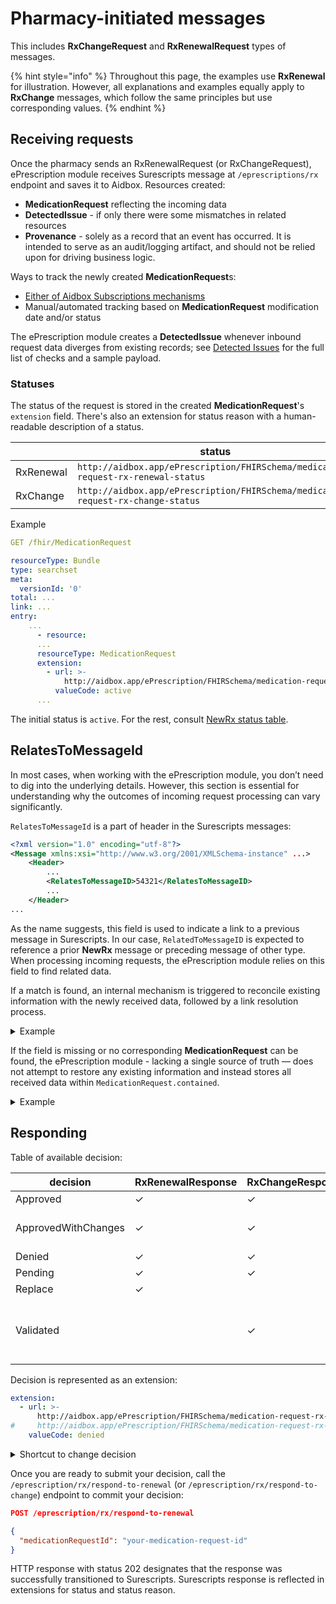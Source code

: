 # Pharmacy-initiated messages

This includes **RxChangeRequest** and **RxRenewalRequest** types of messages.

{% hint style="info" %}
Throughout this page, the examples use **RxRenewal** for illustration. However, all explanations and examples equally
apply to **RxChange** messages, which follow the same principles but use corresponding values.
{% endhint %}

## Receiving requests

Once the pharmacy sends an RxRenewalRequest (or RxChangeRequest), ePrescription module receives Surescripts message at
`/eprescriptions/rx`
endpoint and saves it to Aidbox.
Resources created:

- **MedicationRequest** reflecting the incoming data
- **DetectedIssue** - if only there were some mismatches in related resources
- **Provenance** - solely as a record that an event has occurred.
  It is intended to serve as an audit/logging artifact, and should not be relied upon for driving business logic.

Ways to track the newly created **MedicationRequest**s:

- [Either of Aidbox Subscriptions mechanisms](../../../../modules/topic-based-subscriptions/README.md)
- Manual/automated tracking based on **MedicationRequest** modification date and/or status

The ePrescription module creates a **DetectedIssue** whenever inbound request data diverges from existing records;
see [Detected Issues](../detected-issue.md) for the full list of checks and a sample payload.

### Statuses

The status of the request is stored in the created **MedicationRequest**'s `extension` field.
There's also an extension for status reason with a human-readable description of a status.

|           | status                                                                            | status reason                                                                            |
|-----------|-----------------------------------------------------------------------------------|------------------------------------------------------------------------------------------|
| RxRenewal | `http://aidbox.app/ePrescription/FHIRSchema/medication-request-rx-renewal-status` | `http://aidbox.app/ePrescription/FHIRSchema/medication-request-rx-renewal-status-reason` |
| RxChange  | `http://aidbox.app/ePrescription/FHIRSchema/medication-request-rx-change-status`  | `http://aidbox.app/ePrescription/FHIRSchema/medication-request-rx-change-status-reason`  |

Example

```yaml
GET /fhir/MedicationRequest

resourceType: Bundle
type: searchset
meta:
  versionId: '0'
total: ...
link: ...
entry:
    ...
      - resource:
      ...
      resourceType: MedicationRequest
      extension:
        - url: >-
            http://aidbox.app/ePrescription/FHIRSchema/medication-request-rx-renewal-status
          valueCode: active
      ...
```

The initial status is `active`. For the rest, consult [NewRx status table](../newrx-message.md).

## RelatesToMessageId

In most cases, when working with the ePrescription module, you don’t need to dig into the underlying details.
However, this section is essential for understanding why the outcomes of incoming request processing can vary significantly.

`RelatesToMessageId` is a part of header in the Surescripts messages:

```xml
<?xml version="1.0" encoding="utf-8"?>
<Message xmlns:xsi="http://www.w3.org/2001/XMLSchema-instance" ...>
    <Header>
        ...
        <RelatesToMessageID>54321</RelatesToMessageID>
        ...
    </Header>
...
```

As the name suggests, this field is used to indicate a link to a previous message in Surescripts.
In our case, `RelatedToMessageID` is expected to reference a prior **NewRx** message or preceding message of other type.
When processing incoming requests, the ePrescription module relies on this field to find related data.

If a match is found, an internal mechanism is triggered to reconcile existing information with the newly received data, followed by a link resolution process.

<details>
<summary>Example</summary>

```yaml
...
resourceType: MedicationRequest
id: 517780a0-af8d-41e4-b609-32ae4ac639f2
status: draft
requester:
  reference: Organization/example-pharmacy
identifier:
  - type:
      coding:
        - code: Renewal
          system: urn:app:aidbox:e-prescriptions:surescripts:serviceLevel
    value: 80ac0515b77a4871a89f947f0eded47588d
    system: urn:app:aidbox:e-prescriptions:surescripts:message-id
intent: proposal
priorPrescription:
  identifier:
    value: '54321'
    system: urn:app:aidbox:e-prescriptions:surescripts:message-id
medicationReference:
  reference: Medication/medication-1
subject:
  reference: Patient/example-patient
performer:
  reference: PractitionerRole/example-practitioner-role
extension:
  - url: http://aidbox.app/ePrescription/FHIRSchema/medication-request-rx-renewal-decision
    valueCode: approved-with-changes
  - url: http://aidbox.app/ePrescription/FHIRSchema/medication-request-rx-raw-request
    valueReference:
      reference: Binary/c23a9ae3-df1a-47b6-812b-1809807eb835
  - url: http://aidbox.app/ePrescription/FHIRSchema/medication-request-rx-renewal-status
    valueCode: active
  - url: http://aidbox.app/ePrescription/FHIRSchema/medication-request-pharmacy-request-refills
    valueInteger: 1

...
```

In this best case scenario all possible references were resolved.
`Medication.contained` and `MedicationRequest.detectedIssue` are absent.
Existing **Organization** (pharmacy), **Patient**, **PractitionerRole** (with underlying **Practitioner** and **Location**) and **Medication** are used as links for `subject`, `requester` etc.
Search by identifier from `MedicationRequest.priorPrescription` will end in success.

</details>

If the field is missing or no corresponding **MedicationRequest** can be found, the ePrescription module - lacking a single source of truth — does not attempt to restore any existing information and instead stores all received data within `MedicationRequest.contained`.

<details>
<summary>Example</summary>

```yaml
...
resourceType: MedicationRequest
id: b9f838bf-8cff-4817-992b-9cdc67c91ee5
status: draft
intent: proposal
identifier:
  - type:
      coding:
        - code: Renewal
          system: urn:app:aidbox:e-prescriptions:surescripts:serviceLevel
    value: 80ac0515b77a4871a89f947f0eded47588d
    system: urn:app:aidbox:e-prescriptions:surescripts:message-id
priorPrescription:
  identifier:
    value: '12345'
    system: urn:app:aidbox:e-prescriptions:surescripts:message-id
requester:
  reference: '#019a113d-f142-73c8-8051-ffa0f82beb35'
medicationReference:
  reference: '#019a113d-f142-7289-97b7-691034516f87'
subject:
  reference: '#019a113d-f142-7d2a-bec6-72f7971751a0'
performer:
  reference: '#019a113d-f142-7b2e-9936-a2248e5ef27d'
detectedIssue:
  - reference: DetectedIssue/019a113d-f17c-702a-a80b-12415cbf8970
extension:
  - url: http://aidbox.app/ePrescription/FHIRSchema/medication-request-rx-raw-request
    valueReference:
      reference: Binary/0974e6d8-f721-4480-9939-16e675f5510b
  - url: http://aidbox.app/ePrescription/FHIRSchema/medication-request-rx-renewal-status
    valueCode: active
  - url: http://aidbox.app/ePrescription/FHIRSchema/medication-request-pharmacy-request-refills
    valueInteger: 1
contained:
  - resourceType: Patient
    id: 019a113d-f142-7d2a-bec6-72f7971751a0
    name:
      - use: official
        given:
          - Mary
        family: Smith
    gender: female
    ...
  - resourceType: Organization
    id: 019a113d-f142-73c8-8051-ffa0f82beb35
    name: Example Pharmacy
    ...
  - resourceType: Practitioner
    id: 019a113d-f142-7a8a-ba6f-e7c59f5806c0
    name: ...
  - resourceType: Location
    id: 019a113d-f142-7e7e-82bf-8f29bbe19b85
    ...
  - resourceType: PractitionerRole
    id: 019a113d-f142-7b2e-9936-a2248e5ef27d
    location:
      - reference: '#019a113d-f142-7e7e-82bf-8f29bbe19b85'
    specialty:
      - coding:
          - code: 207V00000X
            system: http://nucc.org/provider-taxonomy
    practitioner:
      reference: '#019a113d-f142-7a8a-ba6f-e7c59f5806c0'
    ...
  - resourceType: Medication
    id: 019a113d-f142-7289-97b7-691034516f87
    code:
      text: Calan SR 240MG
      coding:
        - code: '00025189131'
          system: http://hl7.org/fhir/sid/ndc
...
```

At this stage, `MedicationRequest.detectedIssue` is present, and no attempts were made to retrieve existing data from Aidbox.
All received information is stored within contained resources, and the responsibility for replacing those contained resources with existing ones rests with the system that integrates the ePrescription module.

If `RelatesToMessageId` is missing from the incoming message, then `MedicationRequest.priorPrescription` will be missing as well.

</details>

## Responding

Table of available decision:

| decision            | RxRenewalResponse | RxChangeResponse | Comment                                      |
|---------------------|-------------------|------------------|----------------------------------------------|
| Approved            | ✓                 | ✓                |                                              |
| ApprovedWithChanges | ✓                 | ✓                | meaning differs significantly                |
| Denied              | ✓                 | ✓                |                                              |
| Pending             | ✓                 | ✓                |                                              |
| Replace             | ✓                 |                  |                                              |
| Validated           |                   | ✓                | is only valid for a subset of RxChange cases |

Decision is represented as an extension:

```yaml
extension:
  - url: >-
      http://aidbox.app/ePrescription/FHIRSchema/medication-request-rx-renewal-decision
#     http://aidbox.app/ePrescription/FHIRSchema/medication-request-rx-change-decision
    valueCode: denied
```

<details>
<summary>Shortcut to change decision</summary>
In case you need to change an earlier decision (that wasn't yet sent with `/eprescription/rx/respond-to-renewal`), you can use the following patch:

```yaml
PATCH /fhir/MedicationRequest/your-medication-request-id

- op: replace
  # Replace with the index of the necessary extension
  path: '/extension/3'
  value: { "url": "http://aidbox.app/ePrescription/FHIRSchema/medication-request-rx-renewal-decision", "valueCode": "denied" }
```

</details>

Once you are ready to submit your decision, call the `/eprescription/rx/respond-to-renewal` (or `/eprescription/rx/respond-to-change`)
endpoint to commit your decision:

```json
POST /eprescription/rx/respond-to-renewal

{
  "medicationRequestId": "your-medication-request-id"
}
```

HTTP response with status 202 designates that the response was successfully transitioned to Surescripts.
Surescripts response is reflected in extensions for status and status reason.
